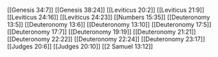 [[Genesis 34:7]]
[[Genesis 38:24]]
[[Leviticus 20:2]]
[[Leviticus 21:9]]
[[Leviticus 24:16]]
[[Leviticus 24:23]]
[[Numbers 15:35]]
[[Deuteronomy 13:5]]
[[Deuteronomy 13:6]]
[[Deuteronomy 13:10]]
[[Deuteronomy 17:5]]
[[Deuteronomy 17:7]]
[[Deuteronomy 19:19]]
[[Deuteronomy 21:21]]
[[Deuteronomy 22:22]]
[[Deuteronomy 22:24]]
[[Deuteronomy 23:17]]
[[Judges 20:6]]
[[Judges 20:10]]
[[2 Samuel 13:12]]
